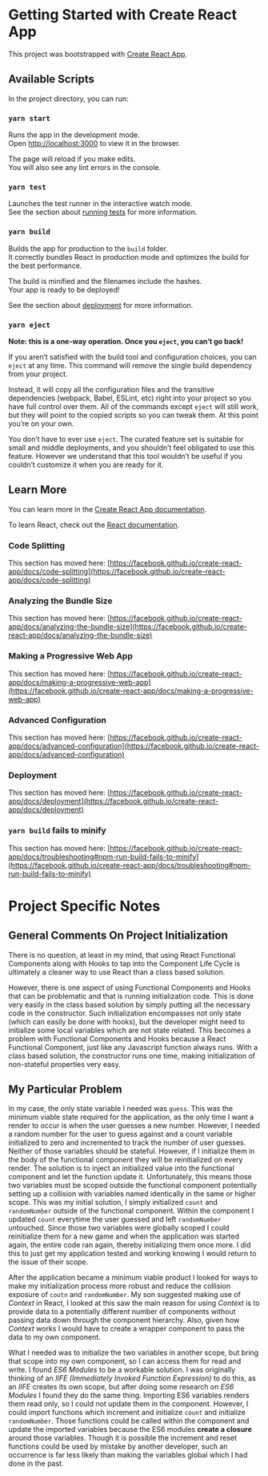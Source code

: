 # Getting Started with Create React App

This project was bootstrapped with [Create React App](https://github.com/facebook/create-react-app).

## Available Scripts

In the project directory, you can run:

### `yarn start`

Runs the app in the development mode.\
Open [http://localhost:3000](http://localhost:3000) to view it in the browser.

The page will reload if you make edits.\
You will also see any lint errors in the console.

### `yarn test`

Launches the test runner in the interactive watch mode.\
See the section about [running tests](https://facebook.github.io/create-react-app/docs/running-tests) for more information.

### `yarn build`

Builds the app for production to the `build` folder.\
It correctly bundles React in production mode and optimizes the build for the best performance.

The build is minified and the filenames include the hashes.\
Your app is ready to be deployed!

See the section about [deployment](https://facebook.github.io/create-react-app/docs/deployment) for more information.

### `yarn eject`

**Note: this is a one-way operation. Once you `eject`, you can’t go back!**

If you aren’t satisfied with the build tool and configuration choices, you can `eject` at any time. This command will remove the single build dependency from your project.

Instead, it will copy all the configuration files and the transitive dependencies (webpack, Babel, ESLint, etc) right into your project so you have full control over them. All of the commands except `eject` will still work, but they will point to the copied scripts so you can tweak them. At this point you’re on your own.

You don’t have to ever use `eject`. The curated feature set is suitable for small and middle deployments, and you shouldn’t feel obligated to use this feature. However we understand that this tool wouldn’t be useful if you couldn’t customize it when you are ready for it.

## Learn More

You can learn more in the [Create React App documentation](https://facebook.github.io/create-react-app/docs/getting-started).

To learn React, check out the [React documentation](https://reactjs.org/).

### Code Splitting

This section has moved here: [https://facebook.github.io/create-react-app/docs/code-splitting](https://facebook.github.io/create-react-app/docs/code-splitting)

### Analyzing the Bundle Size

This section has moved here: [https://facebook.github.io/create-react-app/docs/analyzing-the-bundle-size](https://facebook.github.io/create-react-app/docs/analyzing-the-bundle-size)

### Making a Progressive Web App

This section has moved here: [https://facebook.github.io/create-react-app/docs/making-a-progressive-web-app](https://facebook.github.io/create-react-app/docs/making-a-progressive-web-app)

### Advanced Configuration

This section has moved here: [https://facebook.github.io/create-react-app/docs/advanced-configuration](https://facebook.github.io/create-react-app/docs/advanced-configuration)

### Deployment

This section has moved here: [https://facebook.github.io/create-react-app/docs/deployment](https://facebook.github.io/create-react-app/docs/deployment)

### `yarn build` fails to minify

This section has moved here: [https://facebook.github.io/create-react-app/docs/troubleshooting#npm-run-build-fails-to-minify](https://facebook.github.io/create-react-app/docs/troubleshooting#npm-run-build-fails-to-minify)

# Project Specific Notes

## General Comments On Project Initialization

There is no question, at least in my mind, that using React Functional Components along with Hooks to tap into the Component Life Cycle is ultimately a cleaner way to use React than a class based solution.

However, there is one aspect of using Functional Components and Hooks that can be problematic and that is running initialization code.  This is done very easily in the class based solution by simply putting all the necessary code in the constructor.  Such initialization encompasses not only state (which can easily be done with hooks), 
but the developer might need to initialize some local variables which are not state related.  This becomes a problem with Functional Components and Hooks because a React Functional Component, just like any Javascript function always runs.  With a class based solution, the constructor runs one time, making initialization of 
non-stateful properties very easy.

## My Particular Problem

In my case, the only state variable I needed was `guess`.  This was the minimum viable state required for the application, as the only time I want a render to occur is when the user guesses a new number.  However, I needed a random number for the user to guess against and a count variable initialized to zero and incremented to track 
the number of user guesses.  Neither of those variables should be stateful.  However, if I initialize them in the body of the functional component they will be reinitialized on every render.  The solution is to inject an initialized value into the functional component and let the function update it.  Unfortunately, this means those
two variables must be scoped outside the functional component potentially setting up a collision with variables named identically in the same or higher scope.  This was my initial solution, I simply initialized `count` and `randomNumber` outside of the functional component.  Within the component I updated `count` everytime the user 
guessed and left `randomNumber` untouched.  Since those two variables were globally scoped I could reinitialize them for a new game and when the application was started again, the entire code ran again, thereby initializing them once more.  I did this to just get my application tested and working knowing I would return to the issue 
of their scope.

After the application became a minimum viable product I looked for ways to make my initialization process more robust and reduce the collision exposure of `coutn` and `randomNumber`.  My son suggested making use of _Context_ in React, I looked at this saw the main reason for using _Context_ is to provide data to a potentially
different number of components without passing data down through the component hierarchy.  Also, given how _Context_ works I would have to create a wrapper component to pass the data to my own component.

What I needed was to initialize the two variables in another scope, but bring that scope into my own component, so I can access them for read and write.  I found _ES6 Modules_ to be a workable solution.  I was originally thinking of an _IIFE (Immediately Invoked Function Expression)_ to do this, as an _IIFE_ creates its own scope,
but after doing some research on _ES6 Modules_ I found they do the same thing.  Importing ES6 variables renders them read only, so I could not update them in the component.  However, I could import functions which increment and initialize `count` and initialize `randomNumber`.  Those functions could be called within the component
and update the imported variables because the ES6 modules __create a closure__ around those variables.  Though it is possible the increment and reset functions could be used by mistake by another developer, such an occurrence is far less likely than making the variables global which I had done in the past. 
